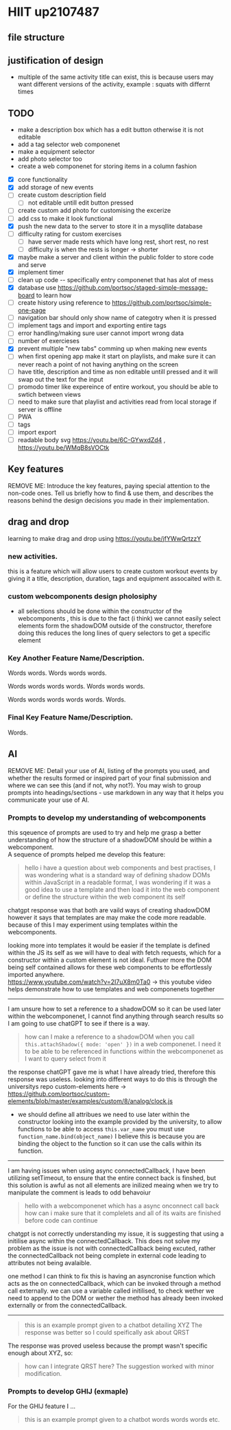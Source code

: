 # HIIT up2107487

## file structure

## justification of design

- multiple of the same activity title can exist, this is because users may want different versions of the activity, example : squats with differnt times

## TODO

- make a description box which has a edit button otherwise it is not editable
- add a tag selector web componenet
- make a equipment selector
- add photo selector too
- create a web componenet for storing items in a column fashion
- [x] core functionality
- [x] add storage of new events
- [ ] create custom description field
  - [ ] not editable untill edit button pressed
- [ ] create custom add photo for customising the excerize
- [ ] add css to make it look functional
- [x] push the new data to the server to store it in a mysqllite database
- [ ] difficulty rating for custom exercises
  - [ ] have server made rests which have long rest, short rest, no rest
  - [ ] difficulty is when the rests is longer -> shorter
- [x] maybe make a server and client within the public folder to store code and serve
- [x] implement timer
- [ ] clean up code -- specifically entry componenet that has alot of mess
- [x] database use https://github.com/portsoc/staged-simple-message-board to learn how
- [ ] create history using reference to https://github.com/portsoc/simple-one-page
- [ ] navigation bar should only show name of categotry when it is pressed
- [ ] implement tags and import and exporting entire tags
- [ ] error handling/making sure user cannot import wrong data
- [ ] number of exercieses
- [x] prevent multiple "new tabs" comming up when making new events
- [ ] when first opening app make it start on playlists, and make sure it can never reach a point of not having anything on the screen
- [ ] have title, description and time as non editable untill pressed and it will swap out the text for the input
- [ ] promodo timer like expereince of entire workout, you should be able to swtich between views
- [ ] need to make sure that playlist and activities read from local storage if server is offline
- [ ] PWA
- [ ] tags
- [ ] import export
- [ ] readable body svg https://youtu.be/6C-GYwxdZd4 , https://youtu.be/WMqB8sVOCtk

## Key features

REMOVE ME: Introduce the key features, paying special attention to the non-code ones. Tell us briefly how to find & use them, and describes the reasons behind the design decisions you made in their implementation.

## drag and drop

learning to make drag and drop using
https://youtu.be/jfYWwQrtzzY

### new activities.

this is a feature which will allow users to create custom workout events by giving it a title, description, duration, tags and equipment assocaited with it.

### custom webcomponents design pholosiphy

- all selections should be done within the constructor of the webcomponents , this is due to the fact (i think) we cannot easily select elements form the shadowDOM outside of the constructor, therefore doing this reduces the long lines of query selectors to get a specific element

### Key Another Feature Name/Description.

Words words. Words words words.

Words words words words. Words words words.

Words words words words words. Words.

### Final Key Feature Name/Description.

Words.

## AI

REMOVE ME: Detail your use of AI, listing of the prompts you used, and whether the results formed or inspired part of your final submission and where we can see this (and if not, why not?). You may wish to group prompts into headings/sections - use markdown in any way that it helps you communicate your use of AI.

### Prompts to develop my understanding of webcomponents

this sqeuence of prompts are used to try and help me grasp a better understanding of how the structure of a shadowDOM should be within a webcomponent.  
A sequence of prompts helped me develop this feature:

> hello i have a question about web components and best practises, I was wondering what is a standard way of defining shadow DOMs within JavaScript in a readable format, I was wondering if it was a good idea to use a template and then load it into the web component or define the structure within the web component its self

chatgpt response was that both are vaild ways of creating shadowDOM however it says that templates are may make the code more readable. because of this I may experiment using templates within the webcomponents.

looking more into templates it would be easier if the template is defined within the JS its self as we will have to deal with fetch requests, which for a constructor within a custom element is not ideal. Futhuer more the DOM being self contained allows for these web components to be effortlessly imported anywhere.  
https://www.youtube.com/watch?v=2I7uX8m0Ta0 -> this youtube video helps demonstrate how to use templates and web componenets together

---

I am unsure how to set a reference to a shadowDOM so it can be used later within the webcomponenet, I cannot find anything through search results so I am going to use chatGPT to see if there is a way.

> how can I make a reference to a shadowDOM when you call `this.attachShadow({ mode: 'open' })` in a web componenet. I need it to be able to be referenced in functions within the webcomponenet as I want to query select from it

the response chatGPT gave me is what I have already tried, therefore this response was useless. looking into different ways to do this is through the universitys repo custom-elements here -> https://github.com/portsoc/custom-elements/blob/master/examples/custom/8/analog/clock.js

- we should define all attribues we need to use later within the constructor
  looking into the example provided by the university, to allow functions to be able to access `this.var_name` you must use `function_name.bind(object_name)` I believe this is because you are binding the object to the function so it can use the calls within its function.

---

I am having issues when using async connectedCallback, I have been utilizing setTimeout, to ensure that the entire connect back is finshed, but this solution is awful as not all elements are inilized meaing when we try to manipulate the comment is leads to odd behavoiur

> hello with a webcomponenet which has a async onconnect call back how can i make sure that it complelets and all of its waits are finished before code can continue

chatgpt is not correctly understanding my issue, it is suggesting that using a initilise async within the connectedCallback. This does not solve my problem as the issue is not with connectedCallback being excuted, rather the connectedCallback not being complete in external code leading to attributes not being avalaible.

one method I can think to fix this is having an asyncronise function which acts as the on connectedCallback, which can be invoked through a method call externally. we can use a variable called initilised, to check wether we need to append to the DOM or wether the method has already been invoked externally or from the connectedCallback.

---

> this is an example prompt given to a chatbot detailing XYZ
> The response was better so I could speifically ask about QRST

The response was proved useless because the prompt wasn't specific enough about XYZ, so:

> how can I integrate QRST here?
> The suggestion worked with minor modification.

### Prompts to develop GHIJ (exmaple)

For the GHIJ feature I ...

> this is an example prompt given to a chatbot
> words words words etc.
